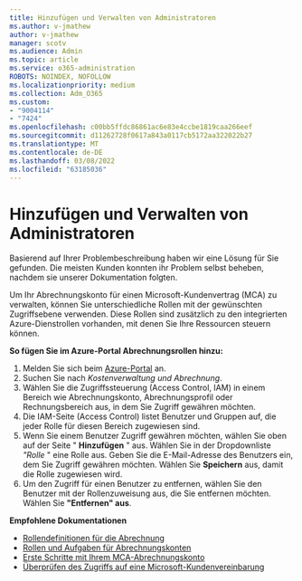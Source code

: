 ```yaml
---
title: Hinzufügen und Verwalten von Administratoren
ms.author: v-jmathew
author: v-jmathew
manager: scotv
ms.audience: Admin
ms.topic: article
ms.service: o365-administration
ROBOTS: NOINDEX, NOFOLLOW
ms.localizationpriority: medium
ms.collection: Adm_O365
ms.custom:
- "9004114"
- "7424"
ms.openlocfilehash: c00bb5ffdc86861ac6e83e4ccbe1819caa266eef
ms.sourcegitcommit: d11262728f0617a843a0117cb5172aa322022b27
ms.translationtype: MT
ms.contentlocale: de-DE
ms.lasthandoff: 03/08/2022
ms.locfileid: "63185036"
---
```

# <a name="how-to-add-and-manage-admins"></a>Hinzufügen und Verwalten von Administratoren

Basierend auf Ihrer Problembeschreibung haben wir eine Lösung für Sie gefunden. Die meisten Kunden konnten ihr Problem selbst beheben, nachdem sie unserer Dokumentation folgten.

Um Ihr Abrechnungskonto für einen Microsoft-Kundenvertrag (MCA) zu verwalten, können Sie unterschiedliche Rollen mit der gewünschten Zugriffsebene verwenden. Diese Rollen sind zusätzlich zu den integrierten Azure-Dienstrollen vorhanden, mit denen Sie Ihre Ressourcen steuern können.

**So fügen Sie im Azure-Portal Abrechnungsrollen hinzu:**

1. Melden Sie sich beim [Azure-Portal](https://portal.azure.com/) an.
2. Suchen Sie nach *Kostenverwaltung und Abrechnung*.
3. Wählen Sie die Zugriffssteuerung (Access Control, IAM) in einem Bereich wie Abrechnungskonto, Abrechnungsprofil oder Rechnungsbereich aus, in dem Sie Zugriff gewähren möchten.
4. Die IAM-Seite (Access Control) listet Benutzer und Gruppen auf, die jeder Rolle für diesen Bereich zugewiesen sind.
5. Wenn Sie einem Benutzer Zugriff gewähren möchten, wählen Sie oben auf der Seite " **Hinzufügen** " aus. Wählen Sie in der Dropdownliste *"Rolle* " eine Rolle aus. Geben Sie die E-Mail-Adresse des Benutzers ein, dem Sie Zugriff gewähren möchten. Wählen Sie **Speichern** aus, damit die Rolle zugewiesen wird.
6. Um den Zugriff für einen Benutzer zu entfernen, wählen Sie den Benutzer mit der Rollenzuweisung aus, die Sie entfernen möchten. Wählen Sie **"Entfernen" aus**.

**Empfohlene Dokumentationen**

- [Rollendefinitionen für die Abrechnung](https://docs.microsoft.com/azure/cost-management-billing/manage/understand-mca-roles)
- [Rollen und Aufgaben für Abrechnungskonten](https://docs.microsoft.com/azure/cost-management-billing/manage/understand-mca-roles#billing-account-roles-and-tasks)
- [Erste Schritte mit Ihrem MCA-Abrechnungskonto](https://docs.microsoft.com/azure/cost-management-billing/understand/mca-overview)
- [Überprüfen des Zugriffs auf eine Microsoft-Kundenvereinbarung](https://docs.microsoft.com/azure/cost-management-billing/manage/change-credit-card?WT.mc_id=Portal-Microsoft_Azure_Support%22%20%5Cl%20%22manage-credit-cards-for-a-microsoft-customer-agreement%22%20%5Ct%20%22_blank#check-the-type-of-your-account)

